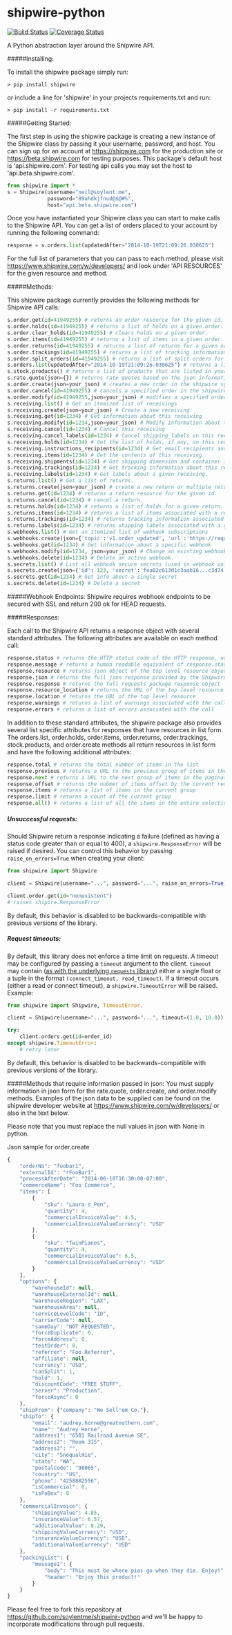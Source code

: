 shipwire-python
===============

[![Build Status](https://travis-ci.org/soylentme/shipwire-python.svg?branch=master)](https://travis-ci.org/soylentme/shipwire-python)
[![Coverage Status](https://coveralls.io/repos/soylentme/shipwire-python/badge.svg?branch=master&service=github)](https://coveralls.io/github/soylentme/shipwire-python?branch=master)

A Python abstraction layer around the Shipwire API.

#####Installing:

To install the shipwire package simply run:

```shell
> pip install shipwire
```

or include a line for 'shipwire' in your projects requirements.txt and run:
```shell
> pip install -r requirements.txt
```

#####Getting Started:

The first step in using the shipwire package is creating a new instance of the Shipwire class by passing it your username, password, and host. You can sign up for an account at https://shipwire.com for the production site or https://beta.shipwire.com for testing purposes. This package's default host is 'api.shipwire.com'. For testing api calls you may set the host to 'api.beta.shipwire.com'.

```python
from shipwire import *
s = Shipwire(username="neil@soylent.me",
             password="89ahdkjfnud@$@#%",
             host="api.beta.shipwire.com")
```

Once you have instantiated your Shipwire class you can start to make calls to the Shipwire API. You can get a list of orders placed to your account by running the following command:

```python
response = s.orders.list(updatedAfter="2014-10-19T21:09:26.030625")
```

For the full list of parameters that you can pass to each method, please visit https://www.shipwire.com/w/developers/ and look under 'API RESOURCES' for the given resource and method.

#####Methods:

This shipwire package currently provides the following methods for Shipwire API calls:

```python
s.order.get(id=41949255) # returns an order resource for the given id.
s.order.holds(id=41949255) # returns a list of holds on a given order.
s.order.clear_holds(id=41949255) # clears holds on a given order.
s.order.items(id=41949255) # returns a list of items in a given order.
s.order.returns(id=41949255) # returns a list of returns for a given order.
s.order.trackings(id=41949255) # returns a list of tracking information for a given order.
s.order.split_orders(id=41949255) # returns a list of split orders for a given order.
s.orders.list(updatedAfter="2014-10-19T21:09:26.030625") # returns a list of orders filtered by the parameters based to the method.
s.stock.products() # returns a list of products that are listed in your shipwire account.
s.rate.quote(json={}) # returns rate quotes based on the json information you supply. See a sample of the json below.
s.order.create(json=your_json) # creates a new order in the shipwire system and returns a list of the orders created.
s.order.cancel(id=41949255) # cancels a specified order in the shipwire system.
s.order.modify(id=41949255,json=your_json) # modifies a specified order in the shipwire system and returns the order resource.
s.receiving.list() # Get an itemized list of receivings
s.receiving.create(json=your_json) # Create a new receiving
s.receiving.get(id=1234) # Get information about this receiving
s.receiving.modify(id=1234,json=your_json) # Modify information about this receiving
s.receiving.cancel(id=1234) # Cancel this receiving
s.receiving.cancel_labels(id=1234) # Cancel shipping_labels on this receiving
s.receiving.holds(id=1234) # Get the list of holds, if any, on this receiving
s.receiving.instructions_recipients(id=1234) # Get email recipients and instructions for this receiving.
s.receiving.items(id=1234) # Get the contents of this receiving
s.receiving.shipments(id=1234) # Get shipping dimension and container information
s.receiving.trackings(id=1234) # Get tracking information about this receiving.
s.receiving.labels(id=1234) # Get labels about a given receiving.
s.returns.list() # Get a list of returns.
s.returns.create(json=your_json) # create a new return or multiple returns.
s.returns.get(id=1234) # returns a return resource for the given id.
s.returns.cancel(id=1234) # cancel a return.
s.returns.holds(id=1234) # returns a list of holds for a given return.
s.returns.items(id=1234) # returns a list of items associated with a return.
s.returns.trackings(id=1234) # returns tracking information associated with a given return.
s.returns.labels(id=1234) # returns shipping labels associated with a given return.
s.webhooks.list() # Get an itemized list of webhook subscriptions
s.webhooks.create(json={'topic':'v1.order_updated', 'url':'https://requestbin.herokuapp.com/unique_id'}) # Create a new webhook subscription
s.webhooks.get(id=1234) # Get information about a specific webhook
s.webhooks.modify(id=1234, json=your_json) # Change an existing webhook
s.webhooks.delete(id=1234) # Delete an active webhook.
s.secrets.list() # List all webhook secure secrets (used in webhook validations)
s.secrets.create(json={'id': 123, 'secret':'fea02c613d1c3aab16...c3d74'}) # Create a new secret.
s.secrets.get(id=1234) # Get info about a single secret
s.secrets.delete(id=1234) # Delete a secret
```

#####Webhook Endpoints:
Shipwire requires webhook endpoints to be secured with SSL and return 200 ok for HEAD requests.

#####Responses:

Each call to the Shipwire API returns a response object with several standard attributes. The following attributes are available on each method call:

```python
response.status # returns the HTTP status code of the HTTP response, not to be confused with the Shipwire API status which can be found in the .errors and .warnings attributes.
response.message # returns a human readable equivalent of response.status for the HTTP response
response.resource # returns json object of the top level resource object
response.json # returns the full json response provided by the Shipwire API
response.response # returns the full requests package response object
response.resource_location # returns the URL of the top level resource
response.location # returns the URL of the top level resource
response.warnings # returns a list of warnings associated with the call
response.errors # returns a list of errors associated with the call
```

In addition to these standard attributes, the shipwire package also provides several list specific attributes for responses that have resources in list form. The orders.list, order.holds, order.items, order.returns, order.trackings, stock.products, and order.create methods all return resources in list form and have the following additional attributes:

```python
response.total # returns the total number of items in the list
response.previous # returns a URL to the previous group of items in the pagination
response.next # returns a URL to the next group of items in the pagination
response.offset # returns the nubmer of items offset by the current request
response.items # returns a list of items in the current group
response.limit # returns a count of the current group
response.all() # returns a list of all the items in the entire selection. Please note that this method can be time consuming and lead to timeout errors by the Shipwire API.
```

##### Unsuccessful requests:

Should Shipwire return a response indicating a failure (defined as
having a status code greater than or equal to 400), a
`shipwire.ResponseError` will be raised if desired.  You can
control this behavior by passing `raise_on_errors=True` when creating
your client:

```python
from shipwire import Shipwire

client = Shipwire(username="...", password="...", raise_on_errors=True)

client.order.get(id="nonexistent")
# raises shipire.ResponseError
```

By default, this behavior is disabled to be backwards-compatible with
previous versions of the library.

##### Request timeouts:

By default, this library does not enforce a time limit on requests.  A
timeout may be configured by passing a `timeout` argument to the client.
`timeout` may contain ([as with the underlying `requests` library][requests-timeouts])
either a single float or a tuple in the format
`(connect_timeout, read_timeout)`. If a timeout occurs (either a read or
connect timeout), a `shipwire.TimeoutError` will be raised. Example:

```python
from shipwire import Shipwire, TimeoutError.

client = Shipwire(username="...", password="...", timeout=(1.0, 10.0))

try:
    client.orders.get(id=order_id)
except shipwire.TimeoutError:
    # retry later
```

By default, this behavior is disabled to be backwards-compatible with
previous versions of the library.

[requests-timeouts]: http://docs.python-requests.org/en/master/user/advanced/#timeouts

#####Methods that require information passed in json:
You must supply information in json form for the rate.quote, order.create, and order.modify methods. Examples of the json data to be supplied can be found on the shipwire developer website at https://www.shipwire.com/w/developers/ or also in the text below.

Please note that you must replace the null values in json with None in python.

Json sample for order.create
```javascript
{
    "orderNo": "foobar1",
    "externalId": "rFooBar1",
    "processAfterDate": "2014-06-10T16:30:00-07:00",
    "commerceName": "Foo Commerce",
    "items": [
        {
            "sku": "Laura-s_Pen",
            "quantity": 4,
            "commercialInvoiceValue": 4.5,
            "commercialInvoiceValueCurrency": "USD"
        },
        {
            "sku": "TwinPianos",
            "quantity": 4,
            "commercialInvoiceValue": 6.5,
            "commercialInvoiceValueCurrency": "USD"
        }
    ],
    "options": {
        "warehouseId": null,
        "warehouseExternalId": null,
        "warehouseRegion": "LAX",
        "warehouseArea": null,
        "serviceLevelCode": "1D",
        "carrierCode": null,
        "sameDay": "NOT REQUESTED",
        "forceDuplicate": 0,
        "forceAddress": 0,
        "testOrder": 0,
        "referrer": "Foo Referrer",
        "affiliate": null,
        "currency": "USD",
        "canSplit": 1,
        "hold": 1,
        "discountCode": "FREE STUFF",
        "server": "Production",
        "forceAsync": 0
    },
    "shipFrom": {"company": "We Sell'em Co."},
    "shipTo": {
        "email": "audrey.horne@greatnothern.com",
        "name": "Audrey Horne",
        "address1": "6501 Railroad Avenue SE",
        "address2": "Room 315",
        "address3": "",
        "city": "Snoqualmie",
        "state": "WA",
        "postalCode": "98065",
        "country": "US",
        "phone": "4258882556",
        "isCommercial": 0,
        "isPoBox": 0
    },
    "commercialInvoice": {
        "shippingValue": 4.85,
        "insuranceValue": 6.57,
        "additionalValue": 8.29,
        "shippingValueCurrency": "USD",
        "insuranceValueCurrency": "USD",
        "additionalValueCurrency": "USD"
    },
    "packingList": {
        "message1": {
            "body": "This must be where pies go when they die. Enjoy!",
            "header": "Enjoy this product!"
        }
    }
}
```

Please feel free to fork this repository at https://github.com/soylentme/shipwire-python and we'll be happy to incorporate modifications through pull requests.
